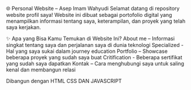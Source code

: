 🌐 Personal Website – Asep Imam Wahyudi
Selamat datang di repository website profil saya! Website ini dibuat sebagai portofolio digital yang menampilkan informasi tentang saya, keterampilan, dan proyek yang telah saya kerjakan.

✨ Apa yang Bisa Kamu Temukan di Website Ini?
About me – Informasi singkat tentang saya dan perjalanan saya di dunia teknologi
Specialized - Hal yang saya sukai dalam journey education 
Portfolio – Showcase beberapa proyek yang sudah saya buat
Critification - Beberapa sertifikat yang sudah saya dapatkan
Kontak – Cara menghubungi saya untuk saling kenal dan membangun relasi

Dibangun dengan HTML CSS DAN JAVASCRIPT
